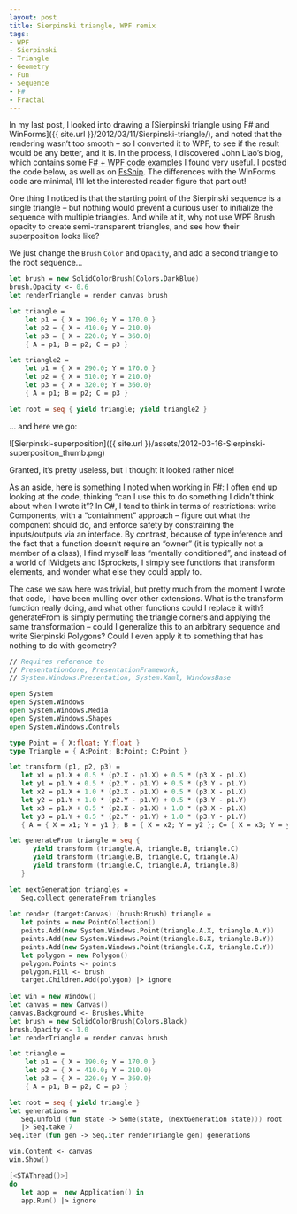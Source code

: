 ```yaml
---
layout: post
title: Sierpinski triangle, WPF remix
tags:
- WPF
- Sierpinski
- Triangle
- Geometry
- Fun
- Sequence
- F#
- Fractal
---
```


In my last post, I looked into drawing a [Sierpinski triangle using F# and WinForms]({{ site.url }}/2012/03/11/Sierpinski-triangle/), and noted that the rendering wasn’t too smooth – so I converted it to WPF, to see if the result would be any better, and it is. In the process, I discovered John Liao’s blog, which contains some [F# + WPF code examples](http://jyliao.blogspot.com/2007_10_01_archive.html) I found very useful. I posted the code below, as well as on [FsSnip](http://fssnip.net/ba). The differences with the WinForms code are minimal, I’ll let the interested reader figure that part out!  

One thing I noticed is that the starting point of the Sierpinski sequence is a single triangle – but nothing would prevent a curious user to initialize the sequence with multiple triangles. And while at it, why not use WPF Brush opacity to create semi-transparent triangles, and see how their superposition looks like?  

We just change the `Brush` `Color` and `Opacity`, and add a second triangle to the root sequence…  

``` fsharp
let brush = new SolidColorBrush(Colors.DarkBlue)
brush.Opacity <- 0.6
let renderTriangle = render canvas brush

let triangle = 
    let p1 = { X = 190.0; Y = 170.0 }
    let p2 = { X = 410.0; Y = 210.0}
    let p3 = { X = 220.0; Y = 360.0}
    { A = p1; B = p2; C = p3 }

let triangle2 =
    let p1 = { X = 290.0; Y = 170.0 }
    let p2 = { X = 510.0; Y = 210.0}
    let p3 = { X = 320.0; Y = 360.0}
    { A = p1; B = p2; C = p3 }

let root = seq { yield triangle; yield triangle2 }
``` 

… and here we go:

![Sierpinski-superposition]({{ site.url }}/assets/2012-03-16-Sierpinski-superposition_thumb.png)

<!--more-->

Granted, it’s pretty useless, but I thought it looked rather nice!

As an aside, here is something I noted when working in F#: I often end up looking at the code, thinking “can I use this to do something I didn’t think about when I wrote it”? In C#, I tend to think in terms of restrictions: write Components, with a “containment” approach – figure out what the component should do, and enforce safety by constraining the inputs/outputs via an interface. By contrast, because of type inference and the fact that a function doesn’t require an “owner” (it is typically not a member of a class), I find myself less “mentally conditioned”, and instead of a world of IWidgets and ISprockets, I simply see functions that transform elements, and wonder what else they could apply to.

The case we saw here was trivial, but pretty much from the moment I wrote that code, I have been mulling over other extensions. What is the transform function really doing, and what other functions could I replace it with? generateFrom is simply permuting the triangle corners and applying the same transformation – could I generalize this to an arbitrary sequence and write Sierpinski Polygons? Could I even apply it to something that has nothing to do with geometry?

``` fsharp
// Requires reference to 
// PresentationCore, PresentationFramework, 
// System.Windows.Presentation, System.Xaml, WindowsBase

open System
open System.Windows
open System.Windows.Media
open System.Windows.Shapes
open System.Windows.Controls

type Point = { X:float; Y:float }
type Triangle = { A:Point; B:Point; C:Point }

let transform (p1, p2, p3) =
   let x1 = p1.X + 0.5 * (p2.X - p1.X) + 0.5 * (p3.X - p1.X)
   let y1 = p1.Y + 0.5 * (p2.Y - p1.Y) + 0.5 * (p3.Y - p1.Y)
   let x2 = p1.X + 1.0 * (p2.X - p1.X) + 0.5 * (p3.X - p1.X)
   let y2 = p1.Y + 1.0 * (p2.Y - p1.Y) + 0.5 * (p3.Y - p1.Y)
   let x3 = p1.X + 0.5 * (p2.X - p1.X) + 1.0 * (p3.X - p1.X)
   let y3 = p1.Y + 0.5 * (p2.Y - p1.Y) + 1.0 * (p3.Y - p1.Y)
   { A = { X = x1; Y = y1 }; B = { X = x2; Y = y2 }; C= { X = x3; Y = y3 }}

let generateFrom triangle = seq {
      yield transform (triangle.A, triangle.B, triangle.C)
      yield transform (triangle.B, triangle.C, triangle.A)
      yield transform (triangle.C, triangle.A, triangle.B)
   }

let nextGeneration triangles =
   Seq.collect generateFrom triangles 
      
let render (target:Canvas) (brush:Brush) triangle =
   let points = new PointCollection()
   points.Add(new System.Windows.Point(triangle.A.X, triangle.A.Y))
   points.Add(new System.Windows.Point(triangle.B.X, triangle.B.Y))
   points.Add(new System.Windows.Point(triangle.C.X, triangle.C.Y))
   let polygon = new Polygon()
   polygon.Points <- points
   polygon.Fill <- brush
   target.Children.Add(polygon) |> ignore
   
let win = new Window()
let canvas = new Canvas()
canvas.Background <- Brushes.White
let brush = new SolidColorBrush(Colors.Black)
brush.Opacity <- 1.0
let renderTriangle = render canvas brush

let triangle = 
    let p1 = { X = 190.0; Y = 170.0 }
    let p2 = { X = 410.0; Y = 210.0}
    let p3 = { X = 220.0; Y = 360.0}
    { A = p1; B = p2; C = p3 }

let root = seq { yield triangle }
let generations = 
   Seq.unfold (fun state -> Some(state, (nextGeneration state))) root
   |> Seq.take 7
Seq.iter (fun gen -> Seq.iter renderTriangle gen) generations

win.Content <- canvas
win.Show()

[<STAThread()>]
do 
   let app =  new Application() in
   app.Run() |> ignore
``` 
